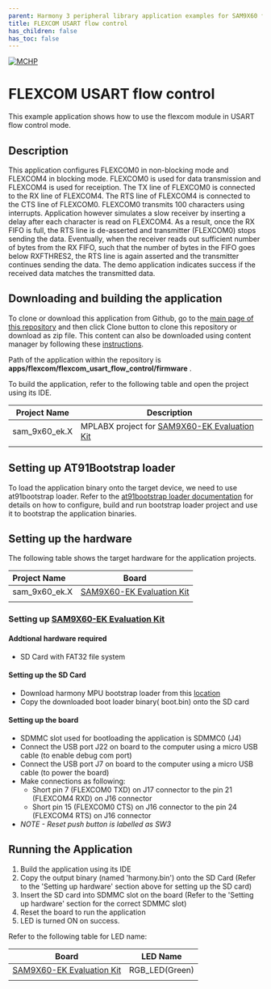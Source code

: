 ```yaml
---
parent: Harmony 3 peripheral library application examples for SAM9X60 family
title: FLEXCOM USART flow control 
has_children: false
has_toc: false
---
```


[![MCHP](https://www.microchip.com/ResourcePackages/Microchip/assets/dist/images/logo.png)](https://www.microchip.com)

# FLEXCOM USART flow control

This example application shows how to use the flexcom module in USART flow control mode.

## Description

This application configures FLEXCOM0 in non-blocking mode and FLEXCOM4 in blocking mode. FLEXCOM0 is used for data transmission and FLEXCOM4 is used for receiption. The TX line of FLEXCOM0 is connected to the RX line of FLEXCOM4. The RTS line of FLEXCOM4 is connected to the CTS line of FLEXCOM0. FLEXCOM0 transmits 100 characters using interrupts. Application however simulates a slow receiver by inserting a delay after each character is read on FLEXCOM4. As a result, once the RX FIFO is full, the RTS line is de-asserted and transmitter (FLEXCOM0) stops sending the data. Eventually, when the receiver reads out sufficient number of bytes from the RX FIFO, such that the
number of bytes in the FIFO goes below RXFTHRES2, the RTS line is again asserted and the transmitter continues sending the data. The demo application indicates success if the received data matches the transmitted data.

## Downloading and building the application

To clone or download this application from Github, go to the [main page of this repository](https://github.com/Microchip-MPLAB-Harmony/csp_apps_sam_9x60) and then click Clone button to clone this repository or download as zip file.
This content can also be downloaded using content manager by following these [instructions](https://github.com/Microchip-MPLAB-Harmony/contentmanager/wiki).

Path of the application within the repository is **apps/flexcom/flexcom_usart_flow_control/firmware** .

To build the application, refer to the following table and open the project using its IDE.

| Project Name      | Description                                    |
| ----------------- | ---------------------------------------------- |
| sam_9x60_ek.X | MPLABX project for [SAM9X60-EK Evaluation Kit](https://www.microchip.com/developmenttools/ProductDetails/DT100126) |
|||

## Setting up AT91Bootstrap loader

To load the application binary onto the target device, we need to use at91bootstrap loader. Refer to the [at91bootstrap loader documentation](../../docs/readme_bootstrap.md) for details on how to configure, build and run bootstrap loader project and use it to bootstrap the application binaries.

## Setting up the hardware

The following table shows the target hardware for the application projects.

| Project Name| Board|
|:---------|:---------:|
| sam_9x60_ek.X | [SAM9X60-EK Evaluation Kit](https://www.microchip.com/developmenttools/ProductDetails/DT100126) |
|||

### Setting up [SAM9X60-EK Evaluation Kit](https://www.microchip.com/developmenttools/ProductDetails/DT100126)

#### Addtional hardware required

- SD Card with FAT32 file system

#### Setting up the SD Card

- Download harmony MPU bootstrap loader from this [location](firmware/at91bootstrap_sam_9x60_ek.X/binaries/boot.bin)
- Copy the downloaded boot loader binary( boot.bin) onto the SD card

#### Setting up the board

- SDMMC slot used for bootloading the application is SDMMC0 (J4)
- Connect the USB port J22 on board to the computer using a micro USB cable (to enable debug com port)
- Connect the USB port J7 on board to the computer using a micro USB cable (to power the board)
- Make connections as following:
    - Short pin 7 (FLEXCOM0 TXD) on J17 connector to the pin 21 (FLEXCOM4 RXD) on J16 connector
    - Short pin 15 (FLEXCOM0 CTS) on J16 connector to the pin 24 (FLEXCOM4 RTS) on J16 connector
- *NOTE - Reset push button is labelled as SW3*

## Running the Application

1. Build the application using its IDE
2. Copy the output binary (named 'harmony.bin') onto the SD Card (Refer to the 'Setting up hardware' section above for setting up the SD card)
3. Insert the SD card into SDMMC slot on the board (Refer to the 'Setting up hardware' section for the correct SDMMC slot)
4. Reset the board to run the application
5. LED is turned ON on success.

Refer to the following table for LED name:

| Board      | LED Name                                    |
| ----------------- | ---------------------------------------------- |
| [SAM9X60-EK Evaluation Kit](https://www.microchip.com/developmenttools/ProductDetails/DT100126) | RGB_LED(Green)  |
|||